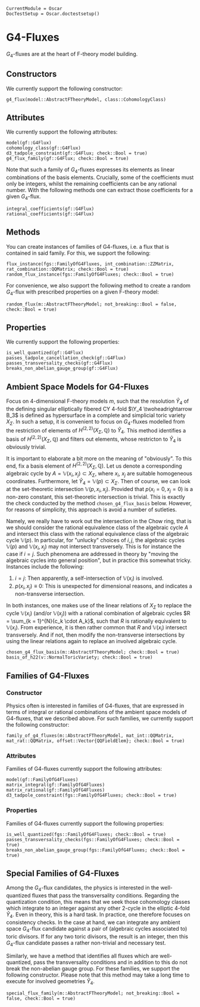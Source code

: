 ```@meta
CurrentModule = Oscar
DocTestSetup = Oscar.doctestsetup()
```

# G4-Fluxes

$G_4$-fluxes are at the heart of F-theory model building.


## Constructors

We currently support the following constructor:
```@docs
g4_flux(model::AbstractFTheoryModel, class::CohomologyClass)
```


## Attributes

We currently support the following attributes:
```@docs
model(gf::G4Flux)
cohomology_class(gf::G4Flux)
d3_tadpole_constraint(gf::G4Flux; check::Bool = true)
g4_flux_family(gf::G4Flux; check::Bool = true)
```
Note that such a family of $G_4$-fluxes expresses its elements
as linear combinations of the basis elements. Crucially, some
of the coefficients must only be integers, whilst the remaining
coefficients can be any rational number. With the following
methods one can extract those coefficients for a given $G_4$-flux.
```@docs
integral_coefficients(gf::G4Flux)
rational_coefficients(gf::G4Flux)
```


## Methods

You can create instances of families of G4-fluxes, i.e. a flux that
is contained in said family. For this, we support the following:
```@docs
flux_instance(fgs::FamilyOfG4Fluxes, int_combination::ZZMatrix, rat_combination::QQMatrix; check::Bool = true)
random_flux_instance(fgs::FamilyOfG4Fluxes; check::Bool = true)
```
For convenience, we also support the following method to create a
random $G_4$-flux with prescribed properties on a given F-theory model:
```@docs
random_flux(m::AbstractFTheoryModel; not_breaking::Bool = false, check::Bool = true)
```

## Properties

We currently support the following properties:
```@docs
is_well_quantized(gf::G4Flux)
passes_tadpole_cancellation_check(gf::G4Flux)
passes_transversality_checks(gf::G4Flux)
breaks_non_abelian_gauge_group(gf::G4Flux)
```


## Ambient Space Models for G4-Fluxes

Focus on 4-dimensional F-theory models $m$, such that the resolution $\widehat{Y}_4$
of the defining singular elliptically fibered CY 4-fold $\Y_4 \twoheadrightarrow B_3$
is defined as hypersurface in a complete and simplicial toric variety $X_\Sigma$. In
such a setup, it is convenient to focus on $G_4$-fluxes modelled from the restriction
of elements of $H^{(2,2)}( X_\Sigma, \mathbb{Q})$ to $\widehat{Y}_4$. This method
identifies a basis of $H^{(2,2)}( X_\Sigma, \mathbb{Q})$ and filters out elements,
whose restricton to $\widehat{Y}_4$ is obviously trivial.

It is important to elaborate a bit more on the meaning of "obviously". To this end, fix a
basis element of $H^{(2,2)}( X_\Sigma, \mathbb{Q})$. Let us denote a corresponding algebraic
cycle by $A = \mathbb{V}(x_i, x_j) \subset X_\Sigma$, where $x_i$, $x_j$ are suitable
homogeneous coordinates. Furthermore, let $\widehat{Y}_4 = \mathbb{V}( p ) \subset X_\Sigma$.
Then of course, we can look at the set-theoretic intersection $\mathbb{V}( p, x_i, x_j)$.
Provided that $p(x_i = 0, x_j = 0)$ is a non-zero constant, this set-theoretic intersection
is trivial. This is exactly the check conducted by the method `chosen_g4_flux_basis`
below. However, for reasons of simplicity, this approach is avoid a number of sutleties.

Namely, we really have to work out the intersection in the Chow ring, that is we should consider
the rational equivalence class of the algebraic cycle $A$ and intersect this class with the
rational equivalence class of the algebraic cycle $\mathbb{V}( p )$. In particular, for
"unlucky" choices of $i, j$, the algebraic cycles $\mathbb{V}( p )$ and $\mathbb{V}(x_i, x_j)$
may not intersect transversely. This is for instance the case if $i = j$. Such phenomena are
addressed in theory by "moving the algebraic cycles into general position", but in practice this
somewhat tricky. Instances include the following:
1. $i = j$: Then apparently, a self-intersection of $\mathbb{V}(x_i)$ is involved.
2. $p(x_i, x_j) \equiv 0$: This is unexpected for dimensional reasons, and indicates a
non-transverse intersection.

In both instances, one makes use of the linear relations of $X_\Sigma$ to replace the cycle 
 $\mathbb{V}(x_i)$ (and/or $\mathbb{V}(x_j)$) with a rational combination of algebraic cycles
$R = \sum_{k = 1}^{N}{c_k \cdot A_k}$, such that $R$ is rationally equivalent to $\mathbb{V}(x_i)$.
From experience, it is then rather common that $R$ and $\mathbb{V}(x_i)$ intersect transversely.
And if not, then modify the non-transverse intersections by using the linear relations again to
replace an involved algebraic cycle.

```@docs
chosen_g4_flux_basis(m::AbstractFTheoryModel; check::Bool = true)
basis_of_h22(v::NormalToricVariety; check::Bool = true)
```


## Families of G4-Fluxes

### Constructor

Physics often is interested in families of G4-fluxes, that are expressed in terms of
integral or rational combinations of the ambient space models of G4-fluxes, that we
described above. For such families, we currently support the following constructor:

```@docs
family_of_g4_fluxes(m::AbstractFTheoryModel, mat_int::QQMatrix, mat_rat::QQMatrix, offset::Vector{QQFieldElem}; check::Bool = true)
```

### Attributes

Families of G4-fluxes currently support the following attributes:
```@docs
model(gf::FamilyOfG4Fluxes)
matrix_integral(gf::FamilyOfG4Fluxes)
matrix_rational(gf::FamilyOfG4Fluxes)
d3_tadpole_constraint(fgs::FamilyOfG4Fluxes; check::Bool = true)
```

### Properties

Families of G4-fluxes currently support the following properties:
```@docs
is_well_quantized(fgs::FamilyOfG4Fluxes; check::Bool = true)
passes_transversality_checks(fgs::FamilyOfG4Fluxes; check::Bool = true)
breaks_non_abelian_gauge_group(fgs::FamilyOfG4Fluxes; check::Bool = true)
```


## Special Families of G4-Fluxes

Among the $G_4$-flux candidates, the physics is interested in the well-quantized fluxes that pass
the transversality conditions. Regarding the quantization condition, this means that we seek
those cohomology classes which integrate to an integer against any other 2-cycle in the elliptic
4-fold $\widehat{Y}_4$. Even in theory, this is a hard task. In practice, one therefore focuses
on consistency checks. In the case at hand, we can integrate any ambient space $G_4$-flux candidate
against a pair of (algebraic cycles associated to) toric divisors. If for any two toric divisors,
the result is an integer, then this $G_4$-flux candidate passes a rather non-trivial and necessary
test. 

Similarly, we have a method that identifies all fluxes which are well-quantized, pass the
transversality conditions and in addition to this do not break the non-abelian gauge group.
For these families, we support the following constructor. Please note that this method may take a long
time to execute for involved geometries $\widehat{Y}_4$.
```@docs
special_flux_family(m::AbstractFTheoryModel; not_breaking::Bool = false, check::Bool = true)
```
